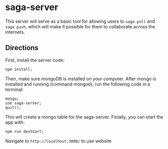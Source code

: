 # saga-server

This server will serve as a basic tool for allowing users to `saga pull` and `saga push`, which will make it possible for them to collaborate across the internets.

## Directions

First, install the server code:

```
npm install;
```

Then, make sure mongoDB is installed on your computer. After mongo is installed and running (command mongod), run the following code in a terminal:

```
mongo;
use saga-server;
quit();
```

This will create a mongo table for the saga-server. Finially, you can start the app with:
```
npm run devStart;
```

Navigate to ```http://localhost:3000/``` to use website
